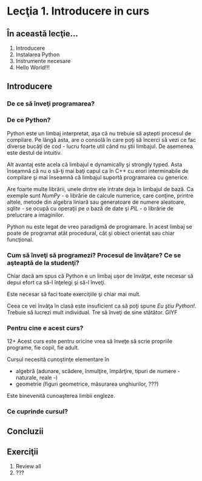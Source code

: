 ﻿# Lecţia 1. Introducere in curs #

## În această lecţie... ##
1. Introducere
2. Instalarea Python
3. Instrumente necesare
4. Hello World!!!

## Introducere ##
### De ce să înveţi programarea? ###

### De ce Python? ###
Python este un limbaj interpretat, aşa că nu trebuie să aştepti procesul de compilare. Pe lângă asta, are o consolă în care poţi să încerci să vezi ce fac diverse bucăţi de cod - lucru foarte util când nu ştii limbajul. De asemenea este destul de intuitiv. 

Alt avantaj este acela că limbajul e dynamically şi strongly typed. Asta înseamnă că nu o să-ţi mai baţi capul ca în C++ cu erori interminabile de compilare şi mai înseamnă că limbajul suportă programarea cu generice.

Are foarte multe librării, unele dintre ele intrate deja în limbajul de bază. Ca exemple sunt *NumPy* - o librărie de calcule numerice, care conţine, printre altele, metode din algebra liniară sau generatoare de numere aleatoare, *sqlite* - se ocupă cu operaţii pe o bază de date şi *PIL* - o librărie de prelucrare a imaginilor.

Python nu este legat de vreo paradigmă de programare. În acest limbaj se poate de programat atât procedural, cât şi obiect orientat sau chiar funcţional. 

### Cum să înveţi să programezi? Procesul de învăţare? Ce se aşteaptă de la studenţi? ###
Chiar dacă am spus că Python e un limbaj uşor de învăţat, este necesar să depui efort ca să-l înţelegi şi să-l înveţi.

Este necesar să faci toate exerciţiile şi chiar mai mult. 

Ceea ce vei învăţa în clasă este insuficient ca să poţi spune *Eu ştiu Python!*. Trebuie să lucrezi mult individual. Tre să înveţi de sine stătător. GIYF

### Pentru cine e acest curs? ###
12+
Acest curs este pentru oricine vrea să înveţe să scrie propriile programe, fie copil, fie adult.

Cursul necesită cunoştinţe elementare în 
* algebră (adunare, scădere, înmulţire, împărţire, tipuri de numere - naturale, reale -) 
* geometrie (figuri geometrice, măsurarea unghiurilor, ???)

Este binevenită cunoaşterea limbii engleze.

### Ce cuprinde cursul? ###

## Concluzii ##

## Exerciţii ##
1. Review all 
2. ???